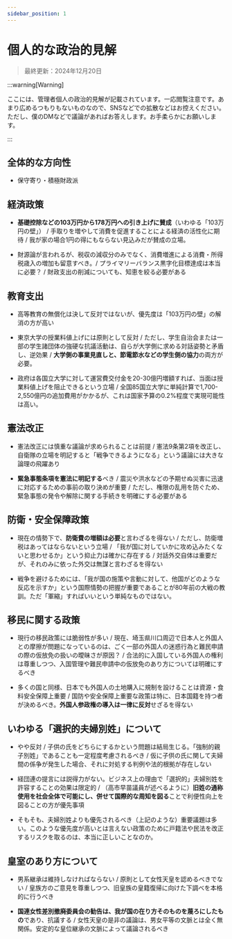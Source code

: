 ```yaml
---
sidebar_position: 1
---
```


# 個人的な政治的見解

> 最終更新：2024年12月20日

:::warning[Warning]

ここには、管理者個人の政治的見解が記載されています。一応閲覧注意です。あまり広めるつもりもないものなので、SNSなどでの拡散などはお控えください。ただし、僕のDMなどで議論があればお答えします。お手柔らかにお願いします。

:::

## 全体的な方向性

- 保守寄り・積極財政派

## 経済政策

- **基礎控除などの103万円から178万円への引き上げに賛成**（いわゆる「103万円の壁」） / 手取りを増やして消費を促進することによる経済の活性化に期待 / 我が家の場合1円の得にもならない見込みだが賛成の立場。

- 財源論が言われるが、税収の減収分のみでなく、消費増進による消費・所得税歳入の増加も留意すべき。/ プライマリーバランス黒字化目標達成は本当に必要？ / 財政支出の削減についても、知恵を絞る必要がある

## 教育支出

- 高等教育の無償化は決して反対ではないが、優先度は「103万円の壁」の解消の方が高い

- 東京大学の授業料値上げには原則として反対 / ただし、学生自治会または一部の学生諸団体の強硬な抗議活動は、自らが大学側に求める対話姿勢と矛盾し、逆効果 / **大学側の事業見直しと、節電節水などの学生側の協力**の両方が必要。

- 政府は各国立大学に対して運営費交付金を20-30億円増額すれば、当面は授業料値上げを阻止できるという立場 / 全国85国立大学に単純計算で1,700-2,550億円の追加費用がかかるが、これは国家予算の0.2%程度で実現可能性は高い。

## 憲法改正

- 憲法改正には慎重な議論が求められることは前提 / 憲法9条第2項を改正し、自衛隊の立場を明記すると「戦争できるようになる」という議論には大きな論理の飛躍あり

- **緊急事態条項を憲法に明記する**べき / 震災や洪水などの予期せぬ災害に迅速に対応するための事前の取り決めが重要 / ただし、権限の乱用を防ぐため、緊急事態の発令や解除に関する手続きを明確にする必要がある

## 防衛・安全保障政策

- 現在の情勢下で、**防衛費の増額は必要**と言わざるを得ない / ただし、防衛増税はあってはならないという立場 / 「我が国に対していかに攻め込みたくないと思わせるか」という抑止力は確かに存在する / 対話外交自体は重要だが、それのみに依った外交は無謀と言わざるを得ない

- 戦争を避けるためには、「我が国の施策や言動に対して、他国がどのような反応を示すか」という国際情勢の把握が重要であることが80年前の大戦の教訓。ただ「軍縮」すればいいという単純なものではない。

## 移民に関する政策

- 現行の移民政策には脆弱性が多い / 現在、埼玉県川口周辺で日本人と外国人との摩擦が問題になっているのは、ごく一部の外国人の迷惑行為と難民申請の際の仮放免の扱いの曖昧さが原因？ / 合法的に入国している外国人の権利は尊重しつつ、入国管理や難民申請中の仮放免のあり方については明確にするべき

- 多くの国と同様、日本でも外国人の土地購入に規制を設けることは資源・食料安全保障上重要 / 国防や安全保障上重要な政策は特に、日本国籍を持つ者が決めるべき。**外国人参政権の導入は一律に反対**せざるを得ない

## いわゆる「選択的夫婦別姓」について

- やや反対 / 子供の氏をどちらにするかという問題は結局生じる。「強制的親子別姓」であることも一定程度考慮されるべき / 仮に子供の氏に関して夫婦間の係争が発生した場合、それに対処する判例や法的根拠が存在しない

- 経団連の提言には説得力がない。ビジネス上の理由で「選択的」夫婦別姓を許容することの効果は限定的 / （高市早苗議員が述べるように）**旧姓の通称使用を社会全体で可能にし、併せて国際的な周知を図る**ことで利便性向上を図ることの方が優先事項

- そもそも、夫婦別姓よりも優先されるべき（上記のような）重要議題は多い。このような優先度が高いとは言えない政策のために戸籍法や民法を改正するリスクを取るのは、本当に正しいことなのか。

## 皇室のあり方について

- 男系継承は維持しなければならない / 原則として女性天皇を認めるべきでない / 皇族方のご意見を尊重しつつ、旧皇族の皇籍復帰に向けた下調べを本格的に行うべき

- **国連女性差別撤廃委員会の勧告は、我が国の在り方そのものを蔑ろにしたもの**であり、抗議する / 女性天皇の是非の議論は、男女平等の文脈とは全く無関係。安定的な皇位継承の文脈によって議論されるべき 